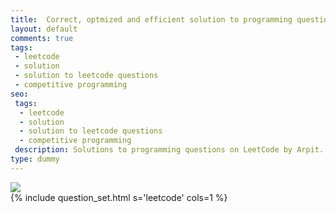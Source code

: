 ```yaml
---
title:  Correct, optmized and efficient solution to programming questions on LeetCode
layout: default
comments: true
tags:
 - leetcode
 - solution
 - solution to leetcode questions
 - competitive programming
seo:
 tags:
  - leetcode
  - solution
  - solution to leetcode questions
  - competitive programming
 description: Solutions to programming questions on LeetCode by Arpit. The solutions are efficient and optimized. It is NOT advisable to directly copy and paste the solution and make them work for you, but I would recommend you to first try out finding right, efficient and optimized solution by yourself and in case after a lot of tries you are unable to do so then you can anyday take help from this.
type: dummy
---
```


<div class="ui basic center aligned segment">
  <div class="ui large image">
      <image src="/static/images/leetcode.jpg"/>
  </div>
  {% include question_set.html s='leetcode' cols=1 %}
</div>
